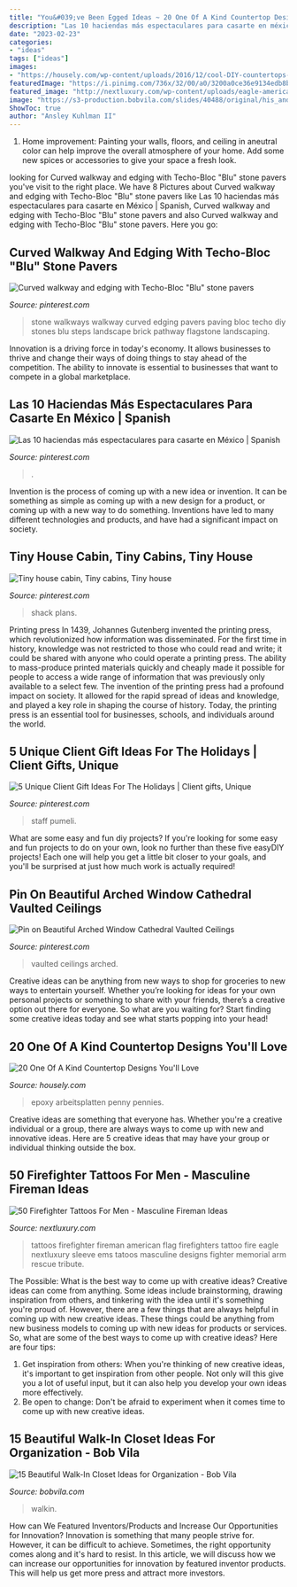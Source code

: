 ```yaml
---
title: "You&#039;ve Been Egged Ideas ~ 20 One Of A Kind Countertop Designs You&#039;ll Love"
description: "Las 10 haciendas más espectaculares para casarte en méxico"
date: "2023-02-23"
categories:
- "ideas"
tags: ["ideas"]
images:
- "https://housely.com/wp-content/uploads/2016/12/cool-DIY-countertops-epoxy-resin-countertop-creative-craft-ideas.jpg"
featuredImage: "https://i.pinimg.com/736x/32/00/a0/3200a0ce36e9134edb8bd07d0d574e30--log-homes-cabins.jpg"
featured_image: "http://nextluxury.com/wp-content/uploads/eagle-american-flag-firefighters-tattoos-ideas-for-men.jpg"
image: "https://s3-production.bobvila.com/slides/40488/original/his_and_hers_walkin_closet.jpg?1608259162"
ShowToc: true
author: "Ansley Kuhlman II"
---
```



1. Home improvement: Painting your walls, floors, and ceiling in aneutral color can help improve the overall atmosphere of your home. Add some new spices or accessories to give your space a fresh look. 

	

		
looking for Curved walkway and edging with Techo-Bloc &quot;Blu&quot; stone pavers you've visit to the right place. We have 8 Pictures about Curved walkway and edging with Techo-Bloc &quot;Blu&quot; stone pavers like Las 10 haciendas más espectaculares para casarte en México | Spanish, Curved walkway and edging with Techo-Bloc &quot;Blu&quot; stone pavers and also Curved walkway and edging with Techo-Bloc &quot;Blu&quot; stone pavers. Here you go:
		
    
## Curved Walkway And Edging With Techo-Bloc &quot;Blu&quot; Stone Pavers

<img loading=lazy src="https://i.pinimg.com/736x/bc/36/01/bc360150c1357ab08510a3f5bde06909--stone-walkways-paving-stones.jpg" onerror="this.onerror=null;this.src='https://tse4.mm.bing.net/th?id=OIP.eMx9-VQJHHHKu4poooOZQQHaKO&amp;pid=15.1';" alt="Curved walkway and edging with Techo-Bloc &quot;Blu&quot; stone pavers">

_Source: pinterest.com_

>stone walkways walkway curved edging pavers paving bloc techo diy stones blu steps landscape brick pathway flagstone landscaping. 

	

Innovation is a driving force in today's economy. It allows businesses to thrive and change their ways of doing things to stay ahead of the competition. The ability to innovate is essential to businesses that want to compete in a global marketplace.

    
## Las 10 Haciendas Más Espectaculares Para Casarte En México | Spanish

<img loading=lazy src="https://i.pinimg.com/736x/d6/54/83/d65483aad620200aef883168246674de.jpg" onerror="this.onerror=null;this.src='https://tse1.mm.bing.net/th?id=OIP.v5lTK_NsqA7xk4DaIDeJdQHaKg&amp;pid=15.1';" alt="Las 10 haciendas más espectaculares para casarte en México | Spanish">

_Source: pinterest.com_

>. 

	

Invention is the process of coming up with a new idea or invention. It can be something as simple as coming up with a new design for a product, or coming up with a new way to do something. Inventions have led to many different technologies and products, and have had a significant impact on society.

    
## Tiny House Cabin, Tiny Cabins, Tiny House

<img loading=lazy src="https://i.pinimg.com/736x/32/00/a0/3200a0ce36e9134edb8bd07d0d574e30--log-homes-cabins.jpg" onerror="this.onerror=null;this.src='https://tse1.mm.bing.net/th?id=OIP.txgn_nb7Or05g6C6X4YysQHaHa&amp;pid=15.1';" alt="Tiny house cabin, Tiny cabins, Tiny house">

_Source: pinterest.com_

>shack plans. 

	

Printing press
In 1439, Johannes Gutenberg invented the printing press, which revolutionized how information was disseminated. For the first time in history, knowledge was not restricted to those who could read and write; it could be shared with anyone who could operate a printing press. The ability to mass-produce printed materials quickly and cheaply made it possible for people to access a wide range of information that was previously only available to a select few.
The invention of the printing press had a profound impact on society. It allowed for the rapid spread of ideas and knowledge, and played a key role in shaping the course of history. Today, the printing press is an essential tool for businesses, schools, and individuals around the world.

    
## 5 Unique Client Gift Ideas For The Holidays | Client Gifts, Unique

<img loading=lazy src="https://i.pinimg.com/736x/26/27/f2/2627f2d310032d36f13730eaf5ed6bf3.jpg" onerror="this.onerror=null;this.src='https://tse2.mm.bing.net/th?id=OIP.3AWSxBL_ghGHrbE0ZvrdJQHaLH&amp;pid=15.1';" alt="5 Unique Client Gift Ideas For The Holidays | Client gifts, Unique">

_Source: pinterest.com_

>staff pumeli. 

	

What are some easy and fun diy projects?
If you're looking for some easy and fun projects to do on your own, look no further than these five easyDIY projects! Each one will help you get a little bit closer to your goals, and you'll be surprised at just how much work is actually required!

    
## Pin On Beautiful Arched Window Cathedral Vaulted Ceilings

<img loading=lazy src="https://i.pinimg.com/736x/0a/6b/dc/0a6bdc495a8afc75eef3cb6fdb9d2626.jpg" onerror="this.onerror=null;this.src='https://tse2.mm.bing.net/th?id=OIP.xH5sGQOI4Wo9UOXXKiX6-QHaLB&amp;pid=15.1';" alt="Pin on Beautiful Arched Window Cathedral Vaulted Ceilings">

_Source: pinterest.com_

>vaulted ceilings arched. 

	

Creative ideas can be anything from new ways to shop for groceries to new ways to entertain yourself. Whether you’re looking for ideas for your own personal projects or something to share with your friends, there’s a creative option out there for everyone. So what are you waiting for? Start finding some creative ideas today and see what starts popping into your head!

    
## 20 One Of A Kind Countertop Designs You&#039;ll Love

<img loading=lazy src="https://housely.com/wp-content/uploads/2016/12/cool-DIY-countertops-epoxy-resin-countertop-creative-craft-ideas.jpg" onerror="this.onerror=null;this.src='https://tse3.mm.bing.net/th?id=OIP.b0NKNW4DfS_5qCqASj7gEgHaEv&amp;pid=15.1';" alt="20 One Of A Kind Countertop Designs You&#039;ll Love">

_Source: housely.com_

>epoxy arbeitsplatten penny pennies. 

	

Creative ideas are something that everyone has. Whether you're a creative individual or a group, there are always ways to come up with new and innovative ideas. Here are 5 creative ideas that may have your group or individual thinking outside the box.

    
## 50 Firefighter Tattoos For Men - Masculine Fireman Ideas

<img loading=lazy src="http://nextluxury.com/wp-content/uploads/eagle-american-flag-firefighters-tattoos-ideas-for-men.jpg" onerror="this.onerror=null;this.src='https://tse1.mm.bing.net/th?id=OIP.Dh1qVPzKuEjGUzVRqYAFhgAAAA&amp;pid=15.1';" alt="50 Firefighter Tattoos For Men - Masculine Fireman Ideas">

_Source: nextluxury.com_

>tattoos firefighter fireman american flag firefighters tattoo fire eagle nextluxury sleeve ems tatoos masculine designs fighter memorial arm rescue tribute. 

	

The Possible: What is the best way to come up with creative ideas?
Creative ideas can come from anything. Some ideas include brainstorming, drawing inspiration from others, and tinkering with the idea until it's something you're proud of. However, there are a few things that are always helpful in coming up with new creative ideas. These things could be anything from new business models to coming up with new ideas for products or services. So, what are some of the best ways to come up with creative ideas? Here are four tips: 
1) Get inspiration from others: When you're thinking of new creative ideas, it's important to get inspiration from other people. Not only will this give you a lot of useful input, but it can also help you develop your own ideas more effectively. 
2) Be open to change: Don't be afraid to experiment when it comes time to come up with new creative ideas.

    
## 15 Beautiful Walk-In Closet Ideas For Organization - Bob Vila

<img loading=lazy src="https://s3-production.bobvila.com/slides/40488/original/his_and_hers_walkin_closet.jpg?1608259162" onerror="this.onerror=null;this.src='https://tse4.mm.bing.net/th?id=OIP.RYuFgRwKT_YQeF4Wl2KVNgHaFX&amp;pid=15.1';" alt="15 Beautiful Walk-In Closet Ideas for Organization - Bob Vila">

_Source: bobvila.com_

>walkin. 

	

How can We Featured Inventors/Products and Increase Our Opportunities for Innovation?
Innovation is something that many people strive for. However, it can be difficult to achieve. Sometimes, the right opportunity comes along and it's hard to resist. In this article, we will discuss how we can increase our opportunities for innovation by featured inventor products. This will help us get more press and attract more investors.

